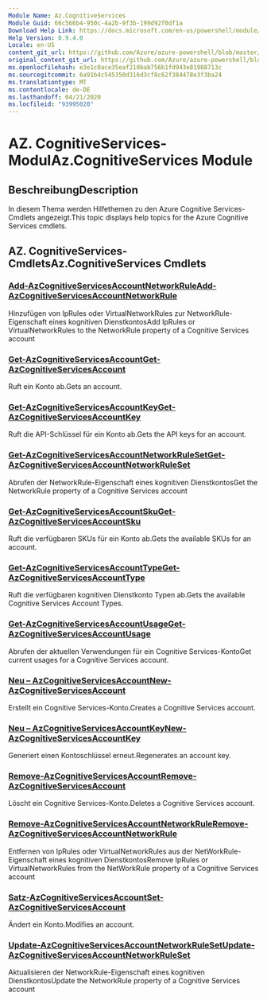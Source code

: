 ```yaml
---
Module Name: Az.CognitiveServices
Module Guid: 66c566b4-950c-4a2b-9f3b-199d92f0df1a
Download Help Link: https://docs.microsoft.com/en-us/powershell/module/az.cognitiveservices
Help Version: 0.9.4.0
Locale: en-US
content_git_url: https://github.com/Azure/azure-powershell/blob/master/src/CognitiveServices/CognitiveServices/help/Az.CognitiveServices.md
original_content_git_url: https://github.com/Azure/azure-powershell/blob/master/src/CognitiveServices/CognitiveServices/help/Az.CognitiveServices.md
ms.openlocfilehash: e3e1c0ace35eaf210bab756b1fd943e81988713c
ms.sourcegitcommit: 6a91b4c545350d316d3cf8c62f384478e3f3ba24
ms.translationtype: MT
ms.contentlocale: de-DE
ms.lasthandoff: 04/21/2020
ms.locfileid: "93995020"
---
```

# <span data-ttu-id="18ce8-101">AZ. CognitiveServices-Modul</span><span class="sxs-lookup"><span data-stu-id="18ce8-101">Az.CognitiveServices Module</span></span>
## <span data-ttu-id="18ce8-102">Beschreibung</span><span class="sxs-lookup"><span data-stu-id="18ce8-102">Description</span></span>
<span data-ttu-id="18ce8-103">In diesem Thema werden Hilfethemen zu den Azure Cognitive Services-Cmdlets angezeigt.</span><span class="sxs-lookup"><span data-stu-id="18ce8-103">This topic displays help topics for the Azure Cognitive Services cmdlets.</span></span>

## <span data-ttu-id="18ce8-104">AZ. CognitiveServices-Cmdlets</span><span class="sxs-lookup"><span data-stu-id="18ce8-104">Az.CognitiveServices Cmdlets</span></span>
### [<span data-ttu-id="18ce8-105">Add-AzCognitiveServicesAccountNetworkRule</span><span class="sxs-lookup"><span data-stu-id="18ce8-105">Add-AzCognitiveServicesAccountNetworkRule</span></span>](Add-AzCognitiveServicesAccountNetworkRule.md)
<span data-ttu-id="18ce8-106">Hinzufügen von IpRules oder VirtualNetworkRules zur NetworkRule-Eigenschaft eines kognitiven Dienstkontos</span><span class="sxs-lookup"><span data-stu-id="18ce8-106">Add IpRules or VirtualNetworkRules to the NetworkRule property of a Cognitive Services account</span></span>

### [<span data-ttu-id="18ce8-107">Get-AzCognitiveServicesAccount</span><span class="sxs-lookup"><span data-stu-id="18ce8-107">Get-AzCognitiveServicesAccount</span></span>](Get-AzCognitiveServicesAccount.md)
<span data-ttu-id="18ce8-108">Ruft ein Konto ab.</span><span class="sxs-lookup"><span data-stu-id="18ce8-108">Gets an account.</span></span>

### [<span data-ttu-id="18ce8-109">Get-AzCognitiveServicesAccountKey</span><span class="sxs-lookup"><span data-stu-id="18ce8-109">Get-AzCognitiveServicesAccountKey</span></span>](Get-AzCognitiveServicesAccountKey.md)
<span data-ttu-id="18ce8-110">Ruft die API-Schlüssel für ein Konto ab.</span><span class="sxs-lookup"><span data-stu-id="18ce8-110">Gets the API keys for an account.</span></span>

### [<span data-ttu-id="18ce8-111">Get-AzCognitiveServicesAccountNetworkRuleSet</span><span class="sxs-lookup"><span data-stu-id="18ce8-111">Get-AzCognitiveServicesAccountNetworkRuleSet</span></span>](Get-AzCognitiveServicesAccountNetworkRuleSet.md)
<span data-ttu-id="18ce8-112">Abrufen der NetworkRule-Eigenschaft eines kognitiven Dienstkontos</span><span class="sxs-lookup"><span data-stu-id="18ce8-112">Get the NetworkRule property of a Cognitive Services account</span></span>

### [<span data-ttu-id="18ce8-113">Get-AzCognitiveServicesAccountSku</span><span class="sxs-lookup"><span data-stu-id="18ce8-113">Get-AzCognitiveServicesAccountSku</span></span>](Get-AzCognitiveServicesAccountSku.md)
<span data-ttu-id="18ce8-114">Ruft die verfügbaren SKUs für ein Konto ab.</span><span class="sxs-lookup"><span data-stu-id="18ce8-114">Gets the available SKUs for an account.</span></span>

### [<span data-ttu-id="18ce8-115">Get-AzCognitiveServicesAccountType</span><span class="sxs-lookup"><span data-stu-id="18ce8-115">Get-AzCognitiveServicesAccountType</span></span>](Get-AzCognitiveServicesAccountType.md)
<span data-ttu-id="18ce8-116">Ruft die verfügbaren kognitiven Dienstkonto Typen ab.</span><span class="sxs-lookup"><span data-stu-id="18ce8-116">Gets the available Cognitive Services Account Types.</span></span>

### [<span data-ttu-id="18ce8-117">Get-AzCognitiveServicesAccountUsage</span><span class="sxs-lookup"><span data-stu-id="18ce8-117">Get-AzCognitiveServicesAccountUsage</span></span>](Get-AzCognitiveServicesAccountUsage.md)
<span data-ttu-id="18ce8-118">Abrufen der aktuellen Verwendungen für ein Cognitive Services-Konto</span><span class="sxs-lookup"><span data-stu-id="18ce8-118">Get current usages for a Cognitive Services account.</span></span>

### [<span data-ttu-id="18ce8-119">Neu – AzCognitiveServicesAccount</span><span class="sxs-lookup"><span data-stu-id="18ce8-119">New-AzCognitiveServicesAccount</span></span>](New-AzCognitiveServicesAccount.md)
<span data-ttu-id="18ce8-120">Erstellt ein Cognitive Services-Konto.</span><span class="sxs-lookup"><span data-stu-id="18ce8-120">Creates a Cognitive Services account.</span></span>

### [<span data-ttu-id="18ce8-121">Neu – AzCognitiveServicesAccountKey</span><span class="sxs-lookup"><span data-stu-id="18ce8-121">New-AzCognitiveServicesAccountKey</span></span>](New-AzCognitiveServicesAccountKey.md)
<span data-ttu-id="18ce8-122">Generiert einen Kontoschlüssel erneut.</span><span class="sxs-lookup"><span data-stu-id="18ce8-122">Regenerates an account key.</span></span>

### [<span data-ttu-id="18ce8-123">Remove-AzCognitiveServicesAccount</span><span class="sxs-lookup"><span data-stu-id="18ce8-123">Remove-AzCognitiveServicesAccount</span></span>](Remove-AzCognitiveServicesAccount.md)
<span data-ttu-id="18ce8-124">Löscht ein Cognitive Services-Konto.</span><span class="sxs-lookup"><span data-stu-id="18ce8-124">Deletes a Cognitive Services account.</span></span>

### [<span data-ttu-id="18ce8-125">Remove-AzCognitiveServicesAccountNetworkRule</span><span class="sxs-lookup"><span data-stu-id="18ce8-125">Remove-AzCognitiveServicesAccountNetworkRule</span></span>](Remove-AzCognitiveServicesAccountNetworkRule.md)
<span data-ttu-id="18ce8-126">Entfernen von IpRules oder VirtualNetworkRules aus der NetWorkRule-Eigenschaft eines kognitiven Dienstkontos</span><span class="sxs-lookup"><span data-stu-id="18ce8-126">Remove IpRules or VirtualNetworkRules from the NetWorkRule property of a Cognitive Services account</span></span>

### [<span data-ttu-id="18ce8-127">Satz-AzCognitiveServicesAccount</span><span class="sxs-lookup"><span data-stu-id="18ce8-127">Set-AzCognitiveServicesAccount</span></span>](Set-AzCognitiveServicesAccount.md)
<span data-ttu-id="18ce8-128">Ändert ein Konto.</span><span class="sxs-lookup"><span data-stu-id="18ce8-128">Modifies an account.</span></span>

### [<span data-ttu-id="18ce8-129">Update-AzCognitiveServicesAccountNetworkRuleSet</span><span class="sxs-lookup"><span data-stu-id="18ce8-129">Update-AzCognitiveServicesAccountNetworkRuleSet</span></span>](Update-AzCognitiveServicesAccountNetworkRuleSet.md)
<span data-ttu-id="18ce8-130">Aktualisieren der NetworkRule-Eigenschaft eines kognitiven Dienstkontos</span><span class="sxs-lookup"><span data-stu-id="18ce8-130">Update the NetworkRule property of a Cognitive Services account</span></span>

